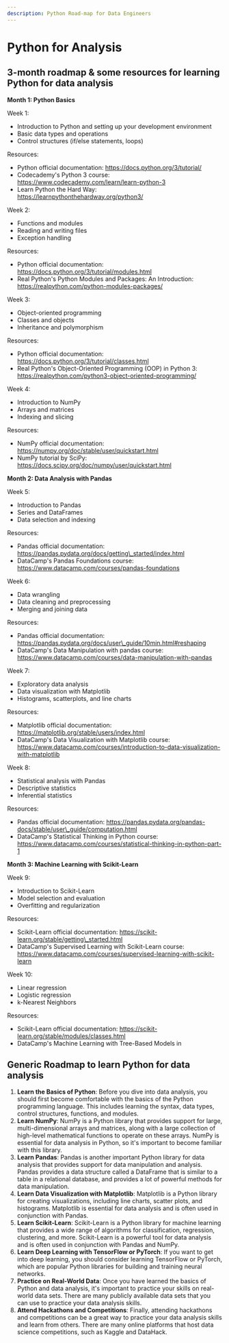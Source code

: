 ```yaml
---
description: Python Road-map for Data Engineers
---
```


# Python for Analysis

## 3-month roadmap & some resources for learning Python for data analysis

**Month 1: Python Basics**

Week 1:

* Introduction to Python and setting up your development environment
* Basic data types and operations
* Control structures (if/else statements, loops)

Resources:

* Python official documentation: https://docs.python.org/3/tutorial/
* Codecademy's Python 3 course: https://www.codecademy.com/learn/learn-python-3
* Learn Python the Hard Way: https://learnpythonthehardway.org/python3/

Week 2:

* Functions and modules
* Reading and writing files
* Exception handling

Resources:

* Python official documentation: https://docs.python.org/3/tutorial/modules.html
* Real Python's Python Modules and Packages: An Introduction: https://realpython.com/python-modules-packages/

Week 3:

* Object-oriented programming
* Classes and objects
* Inheritance and polymorphism

Resources:

* Python official documentation: https://docs.python.org/3/tutorial/classes.html
* Real Python's Object-Oriented Programming (OOP) in Python 3: https://realpython.com/python3-object-oriented-programming/

Week 4:

* Introduction to NumPy
* Arrays and matrices
* Indexing and slicing

Resources:

* NumPy official documentation: https://numpy.org/doc/stable/user/quickstart.html
* NumPy tutorial by SciPy: https://docs.scipy.org/doc/numpy/user/quickstart.html

**Month 2: Data Analysis with Pandas**

Week 5:

* Introduction to Pandas
* Series and DataFrames
* Data selection and indexing

Resources:

* Pandas official documentation: https://pandas.pydata.org/docs/getting\_started/index.html
* DataCamp's Pandas Foundations course: https://www.datacamp.com/courses/pandas-foundations

Week 6:

* Data wrangling
* Data cleaning and preprocessing
* Merging and joining data

Resources:

* Pandas official documentation: https://pandas.pydata.org/docs/user\_guide/10min.html#reshaping
* DataCamp's Data Manipulation with pandas course: https://www.datacamp.com/courses/data-manipulation-with-pandas

Week 7:

* Exploratory data analysis
* Data visualization with Matplotlib
* Histograms, scatterplots, and line charts

Resources:

* Matplotlib official documentation: https://matplotlib.org/stable/users/index.html
* DataCamp's Data Visualization with Matplotlib course: https://www.datacamp.com/courses/introduction-to-data-visualization-with-matplotlib

Week 8:

* Statistical analysis with Pandas
* Descriptive statistics
* Inferential statistics

Resources:

* Pandas official documentation: https://pandas.pydata.org/pandas-docs/stable/user\_guide/computation.html
* DataCamp's Statistical Thinking in Python course: https://www.datacamp.com/courses/statistical-thinking-in-python-part-1

**Month 3: Machine Learning with Scikit-Learn**

Week 9:

* Introduction to Scikit-Learn
* Model selection and evaluation
* Overfitting and regularization

Resources:

* Scikit-Learn official documentation: https://scikit-learn.org/stable/getting\_started.html
* DataCamp's Supervised Learning with Scikit-Learn course: https://www.datacamp.com/courses/supervised-learning-with-scikit-learn

Week 10:

* Linear regression
* Logistic regression
* k-Nearest Neighbors

Resources:

* Scikit-Learn official documentation: https://scikit-learn.org/stable/modules/classes.html
* DataCamp's Machine Learning with Tree-Based Models in

## Generic Roadmap to learn Python for data analysis&#x20;

1. **Learn the Basics of Python**: Before you dive into data analysis, you should first become comfortable with the basics of the Python programming language. This includes learning the syntax, data types, control structures, functions, and modules.
2. **Learn NumPy**: NumPy is a Python library that provides support for large, multi-dimensional arrays and matrices, along with a large collection of high-level mathematical functions to operate on these arrays. NumPy is essential for data analysis in Python, so it's important to become familiar with this library.
3. **Learn Pandas**: Pandas is another important Python library for data analysis that provides support for data manipulation and analysis. Pandas provides a data structure called a DataFrame that is similar to a table in a relational database, and provides a lot of powerful methods for data manipulation.
4. **Learn Data Visualization with Matplotlib**: Matplotlib is a Python library for creating visualizations, including line charts, scatter plots, and histograms. Matplotlib is essential for data analysis and is often used in conjunction with Pandas.
5. **Learn Scikit-Learn**: Scikit-Learn is a Python library for machine learning that provides a wide range of algorithms for classification, regression, clustering, and more. Scikit-Learn is a powerful tool for data analysis and is often used in conjunction with Pandas and NumPy.
6. **Learn Deep Learning with TensorFlow or PyTorch**: If you want to get into deep learning, you should consider learning TensorFlow or PyTorch, which are popular Python libraries for building and training neural networks.
7. **Practice on Real-World Data**: Once you have learned the basics of Python and data analysis, it's important to practice your skills on real-world data sets. There are many publicly available data sets that you can use to practice your data analysis skills.
8. **Attend Hackathons and Competitions**: Finally, attending hackathons and competitions can be a great way to practice your data analysis skills and learn from others. There are many online platforms that host data science competitions, such as Kaggle and DataHack.
